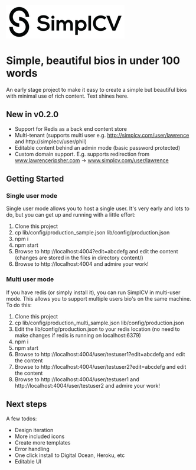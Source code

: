 ![SimplCV](./lib/public/img/logo_320.png)

# Simple, beautiful bios in under 100 words

An early stage project to make it easy to create a simple but beautiful bios with minimal use of rich content. Text shines here.

## New in v0.2.0
- Support for Redis as a back end content store
- Multi-tenant (supports multi user e.g. http://simplcv.com/user/lawrence and http://simplecv/user/phil)
- Editable content behind an admin mode (basic password protected)
- Custom domain support. E.g. supports redirection from www.lawrenceripsher.com -> www.simplcv.com/user/lawrence


## Getting Started

### Single user mode

Single user mode allows you to host a single user. It's very early and lots to do, but you can get up and running with a little effort:

1. Clone this project
2. cp lib/config/production_sample.json lib/config/production.json
3. npm i
4. npm start
5. Browse to http://localhost:4004?edit=abcdefg and edit the content (changes are stored in the files in directory content/)
6. Browse to http://localhost:4004 and admire your work!

### Multi user mode

If you have redis (or simply install it), you can run SimplCV in multi-user mode. This allows you to support multiple users bio's on the same machine. To do this:

1. Clone this project
2. cp lib/config/production_multi_sample.json lib/config/production.json 
3. Edit the lib/config/production.json to your redis location (no need to make changes if redis is running on localhost:6379)
4. npm i
5. npm start
6. Browse to http://localhost:4004/user/testuser1?edit=abcdefg and edit the content
7. Browse to http://localhost:4004/user/testuser2?edit=abcdefg and edit the content
8. Browse to http://localhost:4004/user/testuser1 and http://localhost:4004/user/testuser2 and admire your work!


## Next steps

A few todos:

- Design iteration 
- More included icons
- Create more templates
- Error handling
- One click install to Digital Ocean, Heroku, etc
- Editable UI
